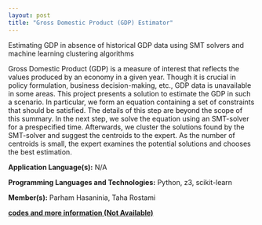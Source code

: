 ```yaml
---
layout: post
title: "Gross Domestic Product (GDP) Estimator"
---
```


Estimating GDP in absence of historical GDP data using SMT solvers and machine learning clustering algorithms

Gross Domestic Product (GDP) is a measure of interest that reflects the values produced by an economy in a given year. Though it is crucial in policy formulation, business decision-making, etc., GDP data is unavailable in some areas. This project presents a solution to estimate the GDP in such a scenario. In particular, we form an equation containing a set of constraints that should be satisfied. The details of this step are beyond the scope of this summary. In the next step, we solve the equation using an SMT-solver for a prespecified time. Afterwards, we cluster the solutions found by the SMT-solver and suggest the centroids to the expert. As the number of centroids is small, the expert examines the potential solutions and chooses the best estimation. 

**Application Language(s):** N/A

**Programming Languages and Technologies:** Python, z3, scikit-learn

**Member(s):** Parham Hasaninia, Taha Rostami

**[codes and more information (Not Available)](#)**
